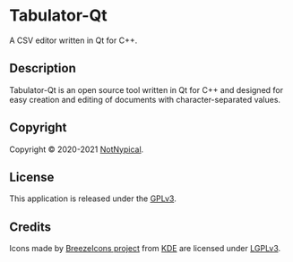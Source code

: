 
# Tabulator-Qt

A CSV editor written in Qt for C++.


## Description

Tabulator-Qt is an open source tool written in Qt for C++ and designed for easy creation and editing of documents with character-separated values.


## Copyright

Copyright &copy; 2020-2021 [NotNypical](https://notnypical.github.io).


## License

This application is released under the [GPLv3](https://www.gnu.org/licenses/gpl-3.0.en.html).


## Credits

Icons made by [BreezeIcons project](https://api.kde.org/frameworks/breeze-icons/html/index.html) from [KDE](https://kde.org)
are licensed under [LGPLv3](https://www.gnu.org/licenses/lgpl-3.0.en.html).
